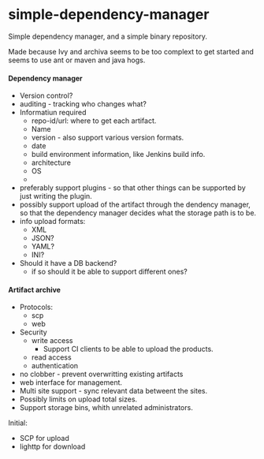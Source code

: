 # simple-dependency-manager
Simple dependency manager, and a simple binary repository.

Made because Ivy and archiva seems to be too complext to get started and seems to use ant or maven and java hogs.



#### Dependency manager

* Version control?
* auditing  - tracking who changes what?
* Informatiun required
  * repo-id/url: where to get each artifact.
  * Name
  * version - also support various version formats.
  * date
  * build environment information, like Jenkins build info.
  * architecture
  * OS
  * 
* preferably support plugins - so that other things can be supported by just writing the plugin.
* possibly support upload of the artifact through the dendency manager, so that the dependency manager decides what the storage path is to be.
* info upload formats:
  * XML
  * JSON?
  * YAML?
  * INI?
* Should it have a DB backend?
  * if so should it be able to support different ones?


#### Artifact archive
* Protocols:
  * scp
  * web
* Security
  * write access
    * Support CI clients to be able to upload the products.
  * read access
  * authentication
* no clobber - prevent overwritting existing artifacts
* web interface for management.
* Multi site support - sync relevant data betweent the sites.
* Possibly limits on upload total sizes.
* Support storage bins, whith unrelated administrators.


Initial:
* SCP for upload
* lighttp for download
